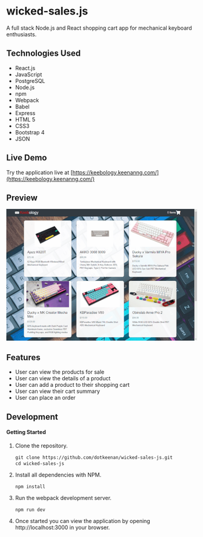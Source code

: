 # wicked-sales.js
A full stack Node.js and React shopping cart app for mechanical keyboard enthusiasts.

## Technologies Used
- React.js
- JavaScript
- PostgreSQL
- Node.js
- npm
- Webpack
- Babel
- Express
- HTML 5
- CSS3
- Bootstrap 4
- JSON

## Live Demo

Try the application live at [https://keebology.keenanng.com/](https://keebology.keenanng.com/)

## Preview
  <p align="center">
    <img src="./doc-images/keebology-demo.gif">
  </p>

## Features

- User can view the products for sale
- User can view the details of a product
- User can add a product to their shopping cart
- User can view their cart summary
- User can place an order

## Development

#### Getting Started

1. Clone the repository.

    ```shell
    git clone https://github.com/dotkeenan/wicked-sales-js.git
    cd wicked-sales-js
    ```

1. Install all dependencies with NPM.

    ```shell
    npm install
    ```

1. Run the webpack development server.

    ```shell
    npm run dev
    ```

1. Once started you can view the application by opening http://localhost:3000 in your browser.
